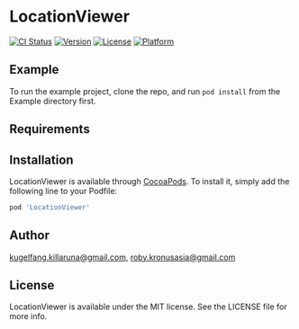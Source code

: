 # LocationViewer

[![CI Status](http://img.shields.io/travis/kugelfang.killaruna@gmail.com/LocationViewer.svg?style=flat)](https://travis-ci.org/kugelfang.killaruna@gmail.com/LocationViewer)
[![Version](https://img.shields.io/cocoapods/v/LocationViewer.svg?style=flat)](http://cocoapods.org/pods/LocationViewer)
[![License](https://img.shields.io/cocoapods/l/LocationViewer.svg?style=flat)](http://cocoapods.org/pods/LocationViewer)
[![Platform](https://img.shields.io/cocoapods/p/LocationViewer.svg?style=flat)](http://cocoapods.org/pods/LocationViewer)

## Example

To run the example project, clone the repo, and run `pod install` from the Example directory first.

## Requirements

## Installation

LocationViewer is available through [CocoaPods](http://cocoapods.org). To install
it, simply add the following line to your Podfile:

```ruby
pod 'LocationViewer'
```

## Author

kugelfang.killaruna@gmail.com, roby.kronusasia@gmail.com

## License

LocationViewer is available under the MIT license. See the LICENSE file for more info.
